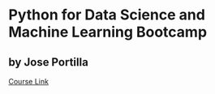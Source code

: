# Python for Data Science and Machine Learning Bootcamp
## by Jose Portilla

[Course Link](https://www.udemy.com/python-for-data-science-and-machine-learning-bootcamp/)